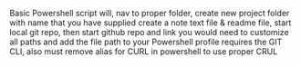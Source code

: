 Basic Powershell script will, nav to proper folder, create new project folder with name that you have supplied
create a note text file & readme file, start local git repo, then start github repo and link
you would need to customize all paths and add the file path to your Powershell profile
requires the GIT CLI, also must remove alias for CURL in powershell to use proper CRUL
